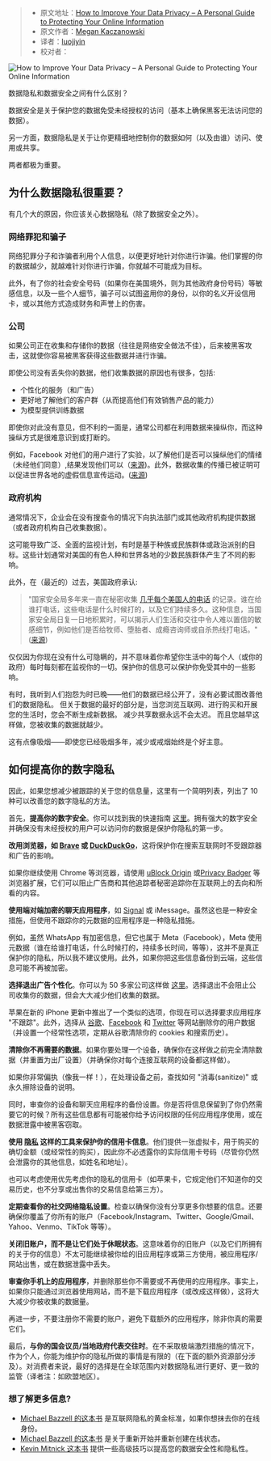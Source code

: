> - 原文地址：[How to Improve Your Data Privacy – A Personal Guide to Protecting Your Online Information](https://www.freecodecamp.org/news/a-personal-guide-to-data-privacy/)
> - 原文作者：[Megan Kaczanowski](https://www.freecodecamp.org/news/author/megansdoingfine/)
> - 译者：[luojiyin](https://github.com/luojiyin1987)
> - 校对者：

![How to Improve Your Data Privacy – A Personal Guide to Protecting Your Online Information](https://www.freecodecamp.org/news/content/images/size/w2000/2022/12/pexels-antoni-shkraba-5475793.jpg)

数据隐私和数据安全之间有什么区别？

数据安全是关于保护您的数据免受未经授权的访问（基本上确保黑客无法访问您的数据）。

另一方面，数据隐私是关于让你更精细地控制你的数据如何（以及由谁）访问、使用或共享。

两者都极为重要。

## 为什么数据隐私很重要？

有几个大的原因，你应该关心数据隐私（除了数据安全之外）。

### 网络罪犯和骗子

网络犯罪分子和诈骗者利用个人信息，以便更好地针对你进行诈骗。他们掌握的你的数据越少，就越难针对你进行诈骗，你就越不可能成为目标。

此外，有了你的社会安全号码（如果你在美国境外，则为其他政府身份号码）等敏感信息，以及一些个人细节，骗子可以试图盗用你的身份，以你的名义开设信用卡，或以其他方式造成财务和声誉上的伤害。

### 公司

如果公司正在收集和存储你的数据（往往是网络安全做法不佳），后来被黑客攻击，这就使你容易被黑客获得这些数据并进行诈骗。

即使公司没有丢失你的数据，他们收集数据的原因也有很多，包括:

- 个性化的服务（和广告）
- 更好地了解他们的客户群（从而提高他们有效销售产品的能力）
- 为模型提供训练数据

即使你对此没有意见，但不利的一面是，通常公司都在利用数据来操纵你，而这种操纵方式是很难意识到或打断的。

例如，Facebook 对他们的用户进行了实验，以了解他们是否可以操纵他们的情绪（未经他们同意）,结果发现他们可以（[来源](https://www.nytimes.com/2014/06/30/technology/facebook-tinkers-with-users-emotions-in-news-feed-experiment-stirring-outcry.html))。此外，数据收集的传播已被证明可以促进世界各地的虚假信息宣传运动。([来源](https://www.brookings.edu/blog/techtank/2022/06/21/data-misuse-and-disinformation-technology-and-the-2022-elections/))

### 政府机构

通常情况下，企业会在没有搜查令的情况下向执法部门或其他政府机构提供数据（或者政府机构自己收集数据）。

这可能导致广泛、全面的监视计划，有时是基于种族或民族群体或政治派别的目标。这些计划通常对美国的有色人种和世界各地的少数民族群体产生了不同的影响。

此外，在（最近的）过去，美国政府承认:

> "国家安全局多年来一直在秘密收集 [几乎每个美国人的电话](https://www.aclu.org/blog/national-security/privacy-and-surveillance/why-todays-landmark-court-victory-against-mass?redirect=blog/speak-freely/why-todays-landmark-court-victory-against-mass-surveillance-matters) 的记录。谁在给谁打电话，这些电话是什么时候打的，以及它们持续多久。这种信息，当国家安全局日复一日地积累时，可以揭示人们生活和交往中令人难以置信的敏感细节，例如他们是否给牧师、堕胎者、成瘾咨询师或自杀热线打电话。" ([来源](https://www.aclu.org/news/national-security/the-privacy-lesson-of-9-11-mass-surveillance-is-not-the-way-forward))

仅仅因为你现在没有什么可隐瞒的，并不意味着你希望你生活中的每个人（或你的政府）每时每刻都在监视你的一切。保护你的信息可以保护你免受其中的一些影响。

有时，我听到人们抱怨为时已晚——他们的数据已经公开了，没有必要试图改善他们的数据隐私。 但关于数据的最好的部分是，当您浏览互联网、进行购买和开展您的生活时，您会不断生成新数据。 减少共享数据永远不会太迟。 而且您越早这样做，您被收集的数据就越少。

这有点像吸烟——即使您已经吸烟多年，减少或戒烟始终是个好主意。

## 如何提高你的数字隐私

因此，如果您想减少被跟踪的关于您的信息量，这里有一个简明列表，列出了 10 种可以改善您的数字隐私的方法。

首先，**提高你的数字安全**。你可以找到我的快速指南 [这里](https://megankaczanowski.com/digital-security/)。拥有强大的数字安全并确保没有未经授权的用户可以访问你的数据是保护你隐私的第一步。

**改用浏览器，如 [Brave](https://brave.com/download/) 或 [DuckDuckGo](https://duckduckgo.com/)**，这将保护你在搜索互联网时不受跟踪器和广告的影响。

如果你继续使用 Chrome 等浏览器，请使用 [uBlock Origin](https://ublockorigin.com/) 或[Privacy Badger](https://privacybadger.org/#What-is-Privacy-Badger) 等浏览器扩展，它们可以阻止广告商和其他追踪者秘密追踪你在互联网上的去向和所看的内容。

**使用端对端加密的聊天应用程序**，如 [Signal](https://signal.org/en/download/) 或 iMessage。虽然这也是一种安全措施，但使用不跟踪你的元数据的应用程序是一种隐私措施。

例如，虽然 WhatsApp 有加密信息，但它也属于 Meta（Facebook），Meta 使用元数据（谁在给谁打电话，什么时候打的，持续多长时间，等等），这并不是真正保护你的隐私，所以我不建议使用。此外，如果你把这些信息备份到云端，这些信息可能不再被加密。

**选择退出广告个性化**。你可以为 50 多家公司这样做 [这里](https://simpleoptout.com/)。选择退出不会阻止公司收集你的数据，但会大大减少他们收集的数据。

苹果在新的 iPhone 更新中推出了一个类似的选项，你现在可以选择要求应用程序 "不跟踪"。此外，选择从 [谷歌](https://support.google.com/accounts/answer/465?hl=en&co=GENIE.Platform%3DDesktop)、[Facebook](https://time.com/5633726/how-to-delete-facebook-data/) 和 [Twitter](https://www.forbes.com/sites/davidbalaban/2020/12/11/how-to-remove-your-data-from-twitter/?sh=5c5c9745498c) 等网站删除你的用户数据（并设置一个经常性选项，定期从谷歌清除你的 cookies 和搜索历史）。

**清除你不再需要的数据**。如果你要处理一个设备，确保你在这样做之前完全清除数据（并重置为出厂设置）（并确保你对每个连接互联网的设备都这样做）。

如果你非常偏执（像我一样！），在处理设备之前，查找如何 "消毒(sanitize)" 或永久擦除设备的说明。

同时，审查你的设备和聊天应用程序的备份设置。你是否将信息保留到了你仍然需要它的时候？所有这些信息都有可能被你给予访问权限的任何应用程序使用，或在数据泄露中被黑客窃取。

**使用 [隐私](https://privacy.com/) 这样的工具来保护你的信用卡信息**。他们提供一张虚拟卡，用于购买的确切金额（或经常性的购买），因此你不必透露你的实际信用卡号码（尽管你仍然会泄露你的其他信息，如姓名和地址）。

也可以考虑使用优先考虑你的隐私的信用卡（如苹果卡，它规定他们不知道你的交易历史，也不分享或出售你的交易信息给第三方）。

**定期查看你的社交网络隐私设置**。检查以确保你没有分享更多你想要的信息。还要确保你覆盖了你所有的账户（Facebook/Instagram、Twitter、Google/Gmail、Yahoo、Venmo、TikTok 等等）。

**关闭旧账户，而不是让它们处于休眠状态**。这意味着你的旧账户（以及它们所拥有的关于你的信息）不太可能继续被你给的旧应用程序或第三方使用，被应用程序/网站出售，或在数据泄露中丢失。

**审查你手机上的应用程序**，并删除那些你不需要或不再使用的应用程序。事实上，如果你只能通过浏览器使用网站，而不是下载应用程序（或改成这样做），这将大大减少你被收集的数据量。

再进一步，不要注册你不需要的账户，避免下载额外的应用程序，除非你真的需要它们。

最后，**与你的国会议员/当地政府代表交往时**。在不采取极端激烈措施的情况下，作为个人，你能为维护你的隐私所做的事情是有限的（在下面的额外资源部分涉及）。对消费者来说，最好的选择是在全球范围内对数据隐私进行更好、更一致的监管（译者注：如欧盟地区）。

### 想了解更多信息?

- [Michael Bazzell 的这本书](https://www.amazon.com/Hiding-Internet-Eliminating-Personal-Information/dp/1500397814) 是互联网隐私的黄金标准，如果你想抹去你的在线身份。
- [Michael Bazzell 的这本书](https://www.amazon.com/Extreme-Privacy-What-Takes-Disappear/dp/B09W78GW2T/ref=pd_lpo_1?pd_rd_w=YBUvo&content-id=amzn1.sym.116f529c-aa4d-4763-b2b6-4d614ec7dc00&pf_rd_p=116f529c-aa4d-4763-b2b6-4d614ec7dc00&pf_rd_r=HMH66VW54QQ6Q0Z7XYBT&pd_rd_wg=VfguC&pd_rd_r=6f70c63c-0c73-43cb-8505-7dbc3d0bde31&pd_rd_i=B09W78GW2T&psc=1#customerReviews) 是关于重新开始并重新创建在线状态。
- [Kevin Mitnick 这本书](https://www.amazon.com/Art-Invisibility-Worlds-Teaches-Brother/dp/0316380520/ref=pd_lpo_5?pd_rd_w=YBUvo&content-id=amzn1.sym.116f529c-aa4d-4763-b2b6-4d614ec7dc00&pf_rd_p=116f529c-aa4d-4763-b2b6-4d614ec7dc00&pf_rd_r=HMH66VW54QQ6Q0Z7XYBT&pd_rd_wg=VfguC&pd_rd_r=6f70c63c-0c73-43cb-8505-7dbc3d0bde31&pd_rd_i=0316380520&psc=1#customerReviews) 提供一些高级技巧以提高您的数据安全性和隐私性。
